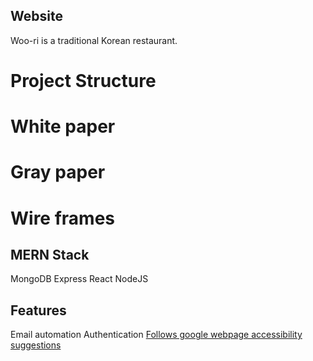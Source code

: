 
## Website
Woo-ri is a traditional Korean restaurant.

# Project Structure 

# White paper


# Gray paper 


# Wire frames


## MERN Stack
MongoDB
Express
React
NodeJS

## Features 
Email automation 
Authentication 
[Follows google webpage accessibility suggestions](https://support.google.com/sites/answer/7529116?hl=en)
